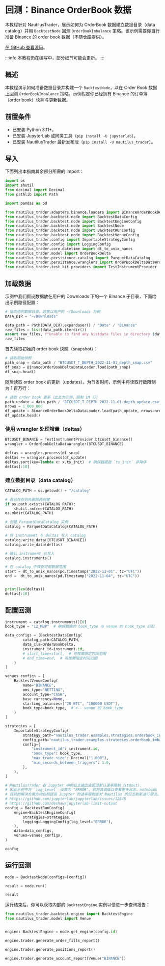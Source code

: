 # 回测：Binance OrderBook 数据

本教程针对 NautilusTrader，展示如何为 OrderBook 数据建立数据目录（data catalog）并用 `BacktestNode` 回测 `OrderBookImbalance` 策略。该示例需要你自行准备 Binance 的 order book 数据（不随仓库提供）。

[在 GitHub 查看源码](https://github.com/nautechsystems/nautilus_trader/blob/develop/docs/tutorials/backtest_binance_orderbook.ipynb)。

:::info
本教程仍在编写中，部分细节可能会更新。
:::

## 概述

本教程演示如何准备数据目录并构建一个 `BacktestNode`，以在 Order Book 数据上回测 `OrderBookImbalance` 策略。示例假定你已经拥有 Binance 的订单簿（order book）快照与更新数据。

## 前置条件

- 已安装 Python 3.11+。
- 已安装 JupyterLab 或同类工具（`pip install -U jupyterlab`）。
- 已安装 NautilusTrader 最新发布版（`pip install -U nautilus_trader`）。

## 导入

下面列出本指南其余部分所需的 import：

```python
import os
import shutil
from decimal import Decimal
from pathlib import Path

import pandas as pd

from nautilus_trader.adapters.binance.loaders import BinanceOrderBookDeltaDataLoader
from nautilus_trader.backtest.node import BacktestDataConfig
from nautilus_trader.backtest.node import BacktestEngineConfig
from nautilus_trader.backtest.node import BacktestNode
from nautilus_trader.backtest.node import BacktestRunConfig
from nautilus_trader.backtest.node import BacktestVenueConfig
from nautilus_trader.config import ImportableStrategyConfig
from nautilus_trader.config import LoggingConfig
from nautilus_trader.core.datetime import dt_to_unix_nanos
from nautilus_trader.model import OrderBookDelta
from nautilus_trader.persistence.catalog import ParquetDataCatalog
from nautilus_trader.persistence.wranglers import OrderBookDeltaDataWrangler
from nautilus_trader.test_kit.providers import TestInstrumentProvider
```

## 加载数据

示例中我们假设数据放在用户的 Downloads 下的一个 Binance 子目录，下面给出示例路径配置：

```python
# 指向你的数据目录，这里以用户的 ~/Downloads 为例
DATA_DIR = "~/Downloads"
```

```python
data_path = Path(DATA_DIR).expanduser() / "Data" / "Binance"
raw_files = list(data_path.iterdir())
assert raw_files, f"Unable to find any histdata files in directory {data_path}"
raw_files
```

首先读取初始的 order book 快照（snapshot）：

```python
# 读取初始快照
path_snap = data_path / "BTCUSDT_T_DEPTH_2022-11-01_depth_snap.csv"
df_snap = BinanceOrderBookDeltaDataLoader.load(path_snap)
df_snap.head()
```

随后读取 order book 的更新（updates）。为节省时间，示例中将读取行数限制为 1 百万行：

```python
# 读取 order book 更新（此处为示例，限制 1M 行）
path_update = data_path / "BTCUSDT_T_DEPTH_2022-11-01_depth_update.csv"
nrows = 1_000_000
df_update = BinanceOrderBookDeltaDataLoader.load(path_update, nrows=nrows)
df_update.head()
```

### 使用 wrangler 处理增量（deltas）

```python
BTCUSDT_BINANCE = TestInstrumentProvider.btcusdt_binance()
wrangler = OrderBookDeltaDataWrangler(BTCUSDT_BINANCE)

deltas = wrangler.process(df_snap)
deltas += wrangler.process(df_update)
deltas.sort(key=lambda x: x.ts_init)  # 确保数据按 `ts_init` 非降序
deltas[:10]
```

### 建立数据目录（data catalog）

```python
CATALOG_PATH = os.getcwd() + "/catalog"

# 若已存在则先删除再创建
if os.path.exists(CATALOG_PATH):
    shutil.rmtree(CATALOG_PATH)
os.mkdir(CATALOG_PATH)

# 创建 ParquetDataCatalog 实例
catalog = ParquetDataCatalog(CATALOG_PATH)
```

```python
# 将 instrument 与 deltas 写入 catalog
catalog.write_data([BTCUSDT_BINANCE])
catalog.write_data(deltas)
```

```python
# 确认 instrument 已写入
catalog.instruments()
```

```python
# 在 catalog 中探查可用数据范围
start = dt_to_unix_nanos(pd.Timestamp("2022-11-01", tz="UTC"))
end =  dt_to_unix_nanos(pd.Timestamp("2022-11-04", tz="UTC"))


print(len(deltas))
deltas[:10]
```

## 配置回测

```python
instrument = catalog.instruments()[0]
book_type = "L2_MBP"  # 确保数据的 book_type 与 venue 的 book_type 匹配

data_configs = [BacktestDataConfig(
        catalog_path=CATALOG_PATH,
        data_cls=OrderBookDelta,
        instrument_id=instrument.id,
        # start_time=start,  # 可按需限定时间范围
        # end_time=end,  # 可按需限定时间范围
    )
]

venues_configs = [
    BacktestVenueConfig(
        name="BINANCE",
        oms_type="NETTING",
        account_type="CASH",
        base_currency=None,
        starting_balances=["20 BTC", "100000 USDT"],
        book_type=book_type,  # <-- venue 的 book_type
    )
]

strategies = [
    ImportableStrategyConfig(
        strategy_path="nautilus_trader.examples.strategies.orderbook_imbalance:OrderBookImbalance",
        config_path="nautilus_trader.examples.strategies.orderbook_imbalance:OrderBookImbalanceConfig",
        config={
            "instrument_id": instrument.id,
            "book_type": book_type,
            "max_trade_size": Decimal("1.000"),
            "min_seconds_between_triggers": 1.0,
        },
    ),
]

# NautilusTrader 在 Jupyter 中的日志输出会超过默认速率限制（stdout），
# 因此示例中将 `log_level` 设置为 "ERROR"。若将其调低以查看更多日志，notebook 可能会在执行时挂起。
# 目前的解决方案方向包括提高 Jupyter 的速率限制或对 Nautilus 的日志刷新进行限流。
# https://github.com/jupyterlab/jupyterlab/issues/12845
# https://github.com/deshaw/jupyterlab-limit-output
config = BacktestRunConfig(
    engine=BacktestEngineConfig(
        strategies=strategies,
        logging=LoggingConfig(log_level="ERROR"),
    ),
    data=data_configs,
    venues=venues_configs,
)

config
```

## 运行回测

```python
node = BacktestNode(configs=[config])

result = node.run()
```

```python
result
```

运行结束后，你可以获取内部的 `BacktestEngine` 实例以便进一步查询报告：

```python
from nautilus_trader.backtest.engine import BacktestEngine
from nautilus_trader.model import Venue


engine: BacktestEngine = node.get_engine(config.id)

engine.trader.generate_order_fills_report()
```

```python
engine.trader.generate_positions_report()
```

```python
engine.trader.generate_account_report(Venue("BINANCE"))
```
